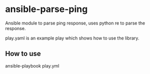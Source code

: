 # ansible-parse-ping
Ansible module to parse ping response, uses python re to parse the response.

play.yaml is an example play which shows how to use the library.

## How to use
ansible-playbook play.yml